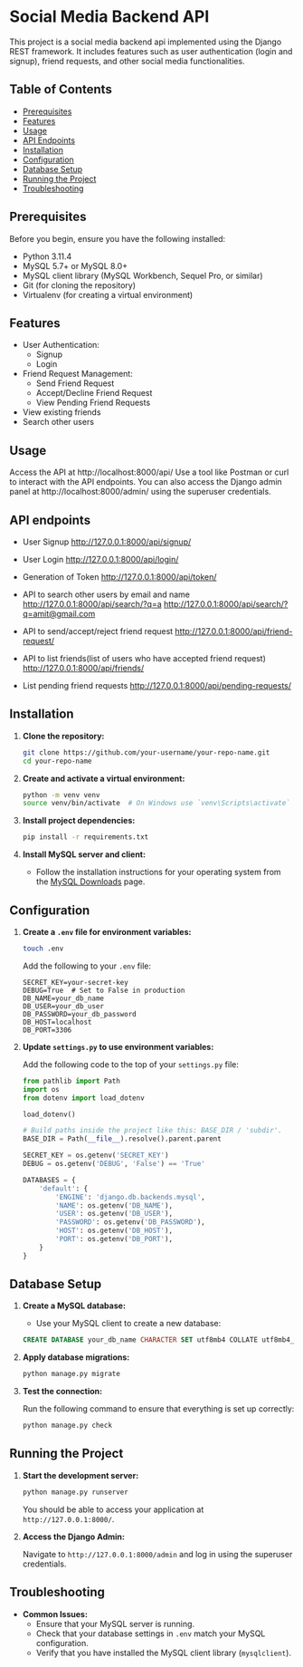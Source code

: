 # Social Media Backend API

This project is a social media backend api implemented using the Django REST framework. It includes features such as user authentication (login and signup), friend requests, and other social media functionalities.

## Table of Contents

- [Prerequisites](#prerequisites)
- [Features](#features)
- [Usage](#usage)
- [API Endpoints](#api-endpoints)
- [Installation](#installation)
- [Configuration](#configuration)
- [Database Setup](#database-setup)
- [Running the Project](#running-the-project)
- [Troubleshooting](#troubleshooting)
  

## Prerequisites

Before you begin, ensure you have the following installed:

- Python 3.11.4
- MySQL 5.7+ or MySQL 8.0+
- MySQL client library (MySQL Workbench, Sequel Pro, or similar)
- Git (for cloning the repository)
- Virtualenv (for creating a virtual environment)

## Features

- User Authentication:
  - Signup
  - Login
- Friend Request Management:
  - Send Friend Request
  - Accept/Decline Friend Request
  - View Pending Friend Requests
- View existing friends
- Search other users


## Usage
Access the API at http://localhost:8000/api/
Use a tool like Postman or curl to interact with the API endpoints.
You can also access the Django admin panel at http://localhost:8000/admin/ using the superuser credentials.

## API endpoints
- User Signup
    http://127.0.0.1:8000/api/signup/
  
- User Login
    http://127.0.0.1:8000/api/login/
  
- Generation of Token
    http://127.0.0.1:8000/api/token/
  
- API to search other users by email and name
    http://127.0.0.1:8000/api/search/?q=a
    http://127.0.0.1:8000/api/search/?q=amit@gmail.com
  
- API to send/accept/reject friend request
    http://127.0.0.1:8000/api/friend-request/
  
- API to list friends(list of users who have accepted friend request)
    http://127.0.0.1:8000/api/friends/
  
- List pending friend requests
    http://127.0.0.1:8000/api/pending-requests/


## Installation

1. **Clone the repository:**

    ```bash
    git clone https://github.com/your-username/your-repo-name.git
    cd your-repo-name
    ```

2. **Create and activate a virtual environment:**

    ```bash
    python -m venv venv
    source venv/bin/activate  # On Windows use `venv\Scripts\activate`
    ```

3. **Install project dependencies:**

    ```bash
    pip install -r requirements.txt
    ```

4. **Install MySQL server and client:**

    - Follow the installation instructions for your operating system from the [MySQL Downloads](https://dev.mysql.com/downloads/) page.

## Configuration

1. **Create a `.env` file for environment variables:**

    ```bash
    touch .env
    ```

    Add the following to your `.env` file:

    ```env
    SECRET_KEY=your-secret-key
    DEBUG=True  # Set to False in production
    DB_NAME=your_db_name
    DB_USER=your_db_user
    DB_PASSWORD=your_db_password
    DB_HOST=localhost
    DB_PORT=3306
    ```

2. **Update `settings.py` to use environment variables:**

    Add the following code to the top of your `settings.py` file:

    ```python
    from pathlib import Path
    import os
    from dotenv import load_dotenv

    load_dotenv()

    # Build paths inside the project like this: BASE_DIR / 'subdir'.
    BASE_DIR = Path(__file__).resolve().parent.parent

    SECRET_KEY = os.getenv('SECRET_KEY')
    DEBUG = os.getenv('DEBUG', 'False') == 'True'

    DATABASES = {
        'default': {
            'ENGINE': 'django.db.backends.mysql',
            'NAME': os.getenv('DB_NAME'),
            'USER': os.getenv('DB_USER'),
            'PASSWORD': os.getenv('DB_PASSWORD'),
            'HOST': os.getenv('DB_HOST'),
            'PORT': os.getenv('DB_PORT'),
        }
    }
    ```

## Database Setup

1. **Create a MySQL database:**

    - Use your MySQL client to create a new database:

    ```sql
    CREATE DATABASE your_db_name CHARACTER SET utf8mb4 COLLATE utf8mb4_unicode_ci;
    ```

2. **Apply database migrations:**

    ```bash
    python manage.py migrate
    ```


3. **Test the connection:**

    Run the following command to ensure that everything is set up correctly:

    ```bash
    python manage.py check
    ```

## Running the Project

1. **Start the development server:**

    ```bash
    python manage.py runserver
    ```

    You should be able to access your application at `http://127.0.0.1:8000/`.

2. **Access the Django Admin:**

    Navigate to `http://127.0.0.1:8000/admin` and log in using the superuser credentials.

## Troubleshooting

- **Common Issues:**
    - Ensure that your MySQL server is running.
    - Check that your database settings in `.env` match your MySQL configuration.
    - Verify that you have installed the MySQL client library (`mysqlclient`).






